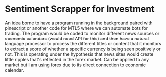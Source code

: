 # Sentiment Scrapper for Investment
An idea borne to have a program running in the background paired with pinescript or another code for MTL5 where we can automate bots for trading. The program would be coded to monitor different news sources or economic calendars (would need API for this) and then have a natural language processor to process the different titles or content that it monitors to extract a score of whether a specific currency is being seen positively or not. This is operating under the hypothesis that news sites would create little ripples that's reflected in the forex market. Can be applied to any market but I am using forex due to its direct connection to economic calendar.
